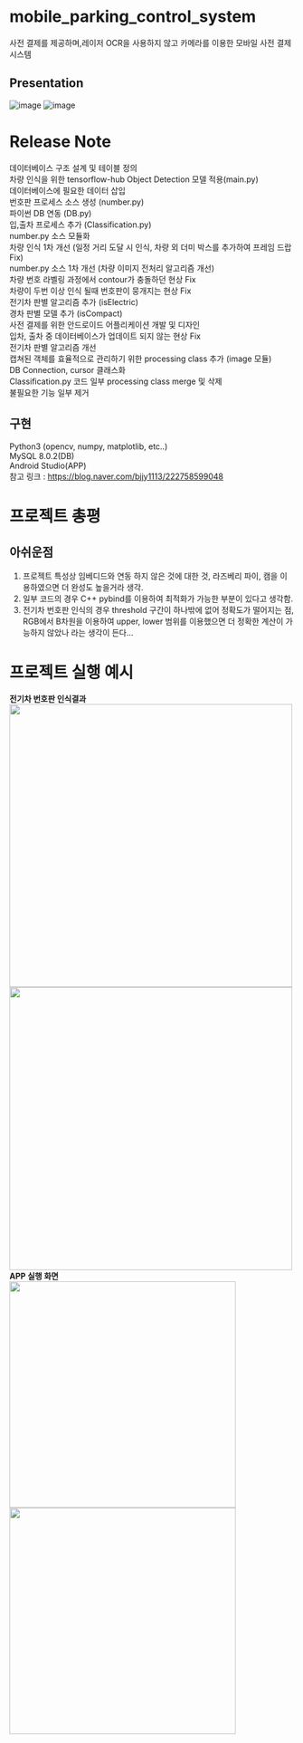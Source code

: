 # mobile_parking_control_system
사전 결제를 제공하며,레이저 OCR을 사용하지 않고 카메라를 이용한 모바일 사전 결제 시스템  
## Presentation
![image](https://user-images.githubusercontent.com/83262616/172036757-4e7e12db-2038-48a2-8529-f84e40c26f15.png)
![image](https://user-images.githubusercontent.com/83262616/172036759-f99dee8d-0360-4de5-aa71-4d6348ebf430.png)

# Release Note
데이터베이스 구조 설계 및 테이블 정의  
차량 인식을 위한 tensorflow-hub Object Detection 모델 적용(main.py)  
데이터베이스에 필요한 데이터 삽입  
번호판 프로세스 소스 생성 (number.py)  
파이썬 DB 연동 (DB.py)  
입,출차 프로세스 추가 (Classification.py)   
number.py 소스 모듈화  
차량 인식 1차 개선 (일정 거리 도달 시 인식, 차량 외 더미 박스를 추가하여 프레임 드랍 Fix)  
number.py 소스 1차 개선 (차량 이미지 전처리 알고리즘 개선)  
차량 번호 라벨링 과정에서 contour가 충돌하던 현상 Fix  
차량이 두번 이상 인식 될때 번호판이 뭉개지는 현상 Fix  
전기차 판별 알고리즘 추가 (isElectric)  
경차 판별 모델 추가 (isCompact)  
사전 결제를 위한 안드로이드 어플리케이션 개발 및 디자인   
입차, 출차 중 데이터베이스가 업데이트 되지 않는 현상 Fix  
전기차 판별 알고리즘 개선  
캡쳐된 객체를 효율적으로 관리하기 위한 processing class 추가 (image 모듈)  
DB Connection, cursor 클래스화  
Classification.py 코드 일부 processing class merge 및 삭제  
불필요한 기능 일부 제거  
## 구현
Python3 (opencv, numpy, matplotlib, etc..)  
MySQL 8.0.2(DB)  
Android Studio(APP)  
참고 링크 : https://blog.naver.com/bjjy1113/222758599048  
# 프로젝트 총평  
## 아쉬운점
1. 프로젝트 특성상 임베디드와 연동 하지 않은 것에 대한 것, 라즈베리 파이, 캠을 이용하였으면 더 완성도 높을거라 생각.  
2. 일부 코드의 경우 C++ pybind를 이용하여 최적화가 가능한 부분이 있다고 생각함.  
3. 전기차 번호판 인식의 경우 threshold 구간이 하나밖에 없어 정확도가 떨어지는 점, RGB에서 B차원을 이용하여 upper, lower 범위를 이용했으면 더 정확한 계산이 가능하지 않았나 라는 생각이 든다...
# 프로젝트 실행 예시
**전기차 번호판 인식결과**   
<img src="https://user-images.githubusercontent.com/83262616/169675812-2309952e-2c1a-4f84-af01-2913b52b4b64.PNG" width="500">
<img src="https://user-images.githubusercontent.com/83262616/169675880-ab998337-db8f-41c8-9714-01cbd280036e.png" width="500">
**APP 실행 화면**  
<img src="https://user-images.githubusercontent.com/83262616/169682395-2f9d785e-9dac-4f14-b2e3-334f04eca5b0.jpg" width="400">
<img src="https://user-images.githubusercontent.com/83262616/169682397-30068b4f-2fe3-42cd-b09e-3c1a185e0ede.jpg" width="400">
